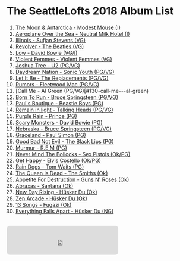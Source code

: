 # The SeattleLofts 2018 Album List
1. [The Moon & Antarctica - Modest Mouse (I)](#128-the-moon--antarctica---modest-mouse)
1. [Aeroplane Over the Sea - Neutral Milk Hotel (I)](#17-in-the-aeroplane-over-the-sea---neutral-milk-hotel)
1. [Illinois - Sufjan Stevens (VG)](#121-illinois---sufjan-stevens)
1. [Revolver - The Beatles (VG)](#114-revolver---the-beatles)
2. [Low - David Bowie (VG/I)](#11-low---david-bowie)
4. [Violent Femmes - Violent Femmes (VG)](#112-violent-femmes---violent-femmes)
7. [Joshua Tree - U2 (PG/VG)](#113-joshua-tree---u2)
4. [Daydream Nation - Sonic Youth (PG/VG)](#118-daydream-nation---sonic-youth)
10. [Let It Be - The Replacements (PG/VG)](#119-let-it-be---the-replacements)
10. [Rumors - Fleetwood Mac (PG/VG)](#127-rumors---fleetwood-mac)
10. [Call Me - Al Green (PG/VG)[#130-call-me---al-green)
7. [Born To Run - Bruce Springsteen (PG/VG)](#126-born-to-run---bruce-springsteen)
7. [Paul's Boutique - Beastie Boys (PG)](#18-pauls-boutique---beastie-boys)
7. [Remain in light - Talking Heads (PG/VG)](#115-remain-in-light---talking-heads)
7. [Purple Rain - Prince (PG)](#116-purple-rain---prince)
6. [Scary Monsters - David Bowie (PG)](#19-scary-monsters--david-bowie)
9. [Nebraska - Bruce Springsteen (PG/VG)](#111-nebraska---bruce-springsteen)
11. [Graceland - Paul Simon (PG)](#110-graceland---paul-simon)
12. [Good Bad Not Evil - The Black Lips (PG)](#13-good-bad-not-evil---the-black-lips)
13. [Murmur - R.E.M (PG)](#117-murmur---rem)
13. [Never Mind The Bollocks - Sex Pistols (Ok/PG)](#125-never-mind-the-bollocks---sex-pistols)
13. [Get Happy - Elvis Costello (Ok/PG)](#124-get-happy---elvis-costello)
13. [Rain Dogs - Tom Waits (PG)](#122-rain-dogs---tom-waits)
12. [The Queen Is Dead - The Smiths (Ok)](#120-the-queen-is-dead---the-smiths)
12. [Appetite For Destruction - Guns N' Roses (Ok)](#129-appetite-for-destruction---guns-n-roses)
14. [Abraxas - Santana (Ok)](#123-abraxas---santana)
15. [New Day Rising - Hüsker Du (Ok)](#16-new-day-rising---hüsker-du)
16. [Zen Arcade - Hüsker Du (Ok)](#15-zen-arcade---hüsker-du)
17. [13 Songs - Fugazi (Ok)](#16-13-songs---fugazi)
18. [Everything Falls Apart - Hüsker Du (NG)](#14-everything-falls-apart---hüsker-du)
<br/>
<iframe src="https://open.spotify.com/embed/user/1226088349/playlist/0stPoUSo8QaT2TihrKpns1" width="300" height="78" frameborder="0" allowtransparency="true" style="border-radius:8px"></iframe>
